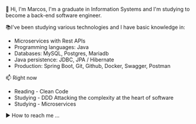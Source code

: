 👋 Hi, I'm Marcos, I'm a graduate in Information Systems and I'm studying to become a back-end software engineer.

📚I've been studying various technologies and I have basic knowledge in:
+ Microservices with Rest APIs
+ Programming languages: Java
+ Databases: MySQL, Postgres, Mariadb
+ Java persistence: JDBC, JPA / Hibernate
+ Production: Spring Boot, Git, Github, Docker, Swagger, Postman

📫 Right now
+ Reading - Clean Code
+ Studying - DDD Attacking the complexity at the heart of software
+ Studying - Microservices

:arrow_forward: How to reach me ...

<!---
marcosxavierdev/marcosxavierdev is a ✨ special ✨ repository because its `README.md` (this file) appears on your GitHub profile.
You can click the Preview link to take a look at your changes.
--->

